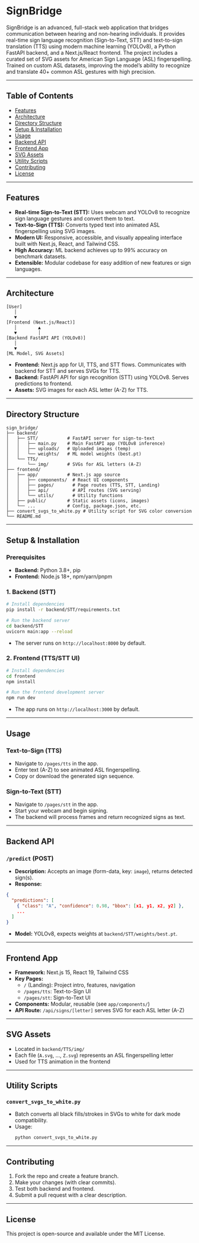 # SignBridge

SignBridge is an advanced, full-stack web application that bridges communication between hearing and non-hearing individuals. It provides real-time sign language recognition (Sign-to-Text, STT) and text-to-sign translation (TTS) using modern machine learning (YOLOv8), a Python FastAPI backend, and a Next.js/React frontend. The project includes a curated set of SVG assets for American Sign Language (ASL) fingerspelling. Trained on custom ASL datasets, improving
the model’s ability to recognize and translate 40+ common ASL gestures with high precision.

---

## Table of Contents
- [Features](#features)
- [Architecture](#architecture)
- [Directory Structure](#directory-structure)
- [Setup & Installation](#setup--installation)
- [Usage](#usage)
- [Backend API](#backend-api)
- [Frontend App](#frontend-app)
- [SVG Assets](#svg-assets)
- [Utility Scripts](#utility-scripts)
- [Contributing](#contributing)
- [License](#license)

---

## Features
- **Real-time Sign-to-Text (STT):** Uses webcam and YOLOv8 to recognize sign language gestures and convert them to text.
- **Text-to-Sign (TTS):** Converts typed text into animated ASL fingerspelling using SVG images.
- **Modern UI:** Responsive, accessible, and visually appealing interface built with Next.js, React, and Tailwind CSS.
- **High Accuracy:** ML backend achieves up to 99% accuracy on benchmark datasets.
- **Extensible:** Modular codebase for easy addition of new features or sign languages.

---

## Architecture
```
[User]
   │
   ▼
[Frontend (Next.js/React)]
   │        ▲
   ▼        │
[Backend FastAPI API (YOLOv8)]
   │
   ▼
[ML Model, SVG Assets]
```
- **Frontend:** Next.js app for UI, TTS, and STT flows. Communicates with backend for STT and serves SVGs for TTS.
- **Backend:** FastAPI API for sign recognition (STT) using YOLOv8. Serves predictions to frontend.
- **Assets:** SVG images for each ASL letter (A-Z) for TTS.

---

## Directory Structure
```
sign_bridge/
├── backend/
│   ├── STT/           # FastAPI server for sign-to-text
│   │   ├── main.py    # Main FastAPI app (YOLOv8 inference)
│   │   ├── uploads/   # Uploaded images (temp)
│   │   └── weights/   # ML model weights (best.pt)
│   └── TTS/
│       └── img/       # SVGs for ASL letters (A-Z)
├── frontend/
│   ├── app/           # Next.js app source
│   │   ├── components/  # React UI components
│   │   ├── pages/       # Page routes (TTS, STT, Landing)
│   │   ├── api/         # API routes (SVG serving)
│   │   └── utils/       # Utility functions
│   ├── public/        # Static assets (icons, images)
│   └── ...            # Config, package.json, etc.
├── convert_svgs_to_white.py # Utility script for SVG color conversion
└── README.md
```

---

## Setup & Installation
### Prerequisites
- **Backend:** Python 3.8+, pip
- **Frontend:** Node.js 18+, npm/yarn/pnpm

### 1. Backend (STT)
```bash
# Install dependencies
pip install -r backend/STT/requirements.txt

# Run the backend server
cd backend/STT
uvicorn main:app --reload
```
- The server runs on `http://localhost:8000` by default.

### 2. Frontend (TTS/STT UI)
```bash
# Install dependencies
cd frontend
npm install

# Run the frontend development server
npm run dev
```
- The app runs on `http://localhost:3000` by default.

---

## Usage
### Text-to-Sign (TTS)
- Navigate to `/pages/tts` in the app.
- Enter text (A-Z) to see animated ASL fingerspelling.
- Copy or download the generated sign sequence.

### Sign-to-Text (STT)
- Navigate to `/pages/stt` in the app.
- Start your webcam and begin signing.
- The backend will process frames and return recognized signs as text.

---

## Backend API
### `/predict` (POST)
- **Description:** Accepts an image (form-data, key: `image`), returns detected sign(s).
- **Response:**
```json
{
  "predictions": [
    { "class": "A", "confidence": 0.98, "bbox": [x1, y1, x2, y2] },
    ...
  ]
}
```
- **Model:** YOLOv8, expects weights at `backend/STT/weights/best.pt`.

---

## Frontend App
- **Framework:** Next.js 15, React 19, Tailwind CSS
- **Key Pages:**
  - `/` (Landing): Project intro, features, navigation
  - `/pages/tts`: Text-to-Sign UI
  - `/pages/stt`: Sign-to-Text UI
- **Components:** Modular, reusable (see `app/components/`)
- **API Route:** `/api/signs/[letter]` serves SVG for each ASL letter (A-Z)

---

## SVG Assets
- Located in `backend/TTS/img/`
- Each file (`A.svg`, ..., `Z.svg`) represents an ASL fingerspelling letter
- Used for TTS animation in the frontend

---

## Utility Scripts
### `convert_svgs_to_white.py`
- Batch converts all black fills/strokes in SVGs to white for dark mode compatibility.
- Usage:
  ```bash
  python convert_svgs_to_white.py
  ```

---

## Contributing
1. Fork the repo and create a feature branch.
2. Make your changes (with clear commits).
3. Test both backend and frontend.
4. Submit a pull request with a clear description.

---

## License
This project is open-source and available under the MIT License.
